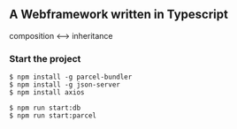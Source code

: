 ## A Webframework written in Typescript

composition <--> inheritance

### Start the project

```
$ npm install -g parcel-bundler
$ npm install -g json-server
$ npm install axios
```

```
$ npm run start:db
$ npm run start:parcel
```

